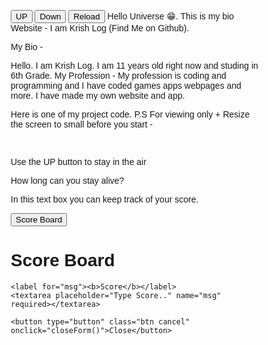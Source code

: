 <button onmousedown="accelerate(-0.2)" onmouseup="accelerate(0.05)">UP</button>
<button onmousedown="decelerate(-0.2)" onmouseup="decelerate(0.05) ">Down</button>
<button onmousedown=location.reload();>Reload</button>
Hello Universe 😁. This is my bio Website - I am Krish Log (Find Me on Github).

My Bio -

Hello. I am Krish Log. I am 11 years old right now and studing in 6th Grade. My Profession - My profession is coding and programming and I have coded games apps webpages and more. I have made my own website and app.

Here is one of my project code. P.S For viewing only + Resize the screen to small before you start -



<!DOCTYPE html>
<head>
<style>
canvas {
    border-radius:1px solid #d3d3d3;
    background-color: black;
}
</style>
<style>
background-color: blue;
</style>
</head>
<body onload="startGame()">
<script>

var myGamePiece;
var myObstacles = [];
var myScore;

function startGame() {
    myGamePiece = new component(30, 30, "red", 10, 120);
    myGamePiece.gravity = 0.05;
    myScore = new component("30px", "Consolas", "Red", 280, 40, "text");
    myGameArea.start();
}

var myGameArea = {
    canvas : document.createElement("canvas"),
    start : function() {
        this.canvas.width = 1000;
        this.canvas.height = 600;
        this.context = this.canvas.getContext("2d");
        document.body.insertBefore(this.canvas, document.body.childNodes[0]);
        this.frameNo = 0;
        this.interval = setInterval(updateGameArea, 20);
        },
    clear : function() {
        this.context.clearRect(0, 0, this.canvas.width, this.canvas.height);
    }
}

function component(width, height, color, x, y, type) {
    this.type = type;
    this.score = 0;
    this.width = width;
    this.height = height;
    this.speedX = 0;
    this.speedY = 0;    
    this.x = x;
    this.y = y;
    this.gravity = 0;
    this.gravitySpeed = 0;
    this.update = function() {
        ctx = myGameArea.context;
        if (this.type == "text") {
            ctx.font = this.width + " " + this.height;
            ctx.fillStyle = color;
            ctx.fillText(this.text, this.x, this.y);
        } else {
            ctx.fillStyle = color;
            ctx.fillRect(this.x, this.y, this.width, this.height);
        }
    }
    this.newPos = function() {
        this.gravitySpeed += this.gravity;
        this.x += this.speedX;
        this.y += this.speedY + this.gravitySpeed;
        this.hitBottom();
    }
    this.hitBottom = function() {
        var rockbottom = myGameArea.canvas.height - this.height;
        if (this.y > rockbottom) {
            this.y = rockbottom;
            this.gravitySpeed = 0;
        }
    }
    this.crashWith = function(otherobj) {
        var myleft = this.x;
        var myright = this.x + (this.width);
        var mytop = this.y;
        var mybottom = this.y + (this.height);
        var otherleft = otherobj.x;
        var otherright = otherobj.x + (otherobj.width);
        var othertop = otherobj.y;
        var otherbottom = otherobj.y + (otherobj.height);
        var crash = true;
        if ((mybottom < othertop) || (mytop > otherbottom) || (myright < otherleft) || (myleft > otherright)) {
            crash = false;
        }
        return crash;
    }
}

function updateGameArea() {
    var x, height, gap, minHeight, maxHeight, minGap, maxGap;
    for (i = 0; i < myObstacles.length; i += 1) {
        if (myGamePiece.crashWith(myObstacles[i])) {
            return;
        } 
    }
    myGameArea.clear();
    myGameArea.frameNo += 1;
    if (myGameArea.frameNo == 1 || everyinterval(150)) {
        x = myGameArea.canvas.width;
        minHeight = 20;
        maxHeight = 200;
        height = Math.floor(Math.random()*(maxHeight-minHeight+1)+minHeight);
        minGap = 50;
        maxGap = 200;
        gap = Math.floor(Math.random()*(maxGap-minGap+1)+minGap);
        myObstacles.push(new component(10, height, "green", x, 0));
        myObstacles.push(new component(10, x - height - gap, "green,", x, height + gap));
    }
    for (i = 0; i < myObstacles.length; i += 1) {
        myObstacles[i].x += -1;
        myObstacles[i].update();
    }
    myScore.text="SCORE: " + myGameArea.frameNo;
    myScore.update();
    myGamePiece.newPos();
    myGamePiece.update();
}

function everyinterval(n) {
    if ((myGameArea.frameNo / n) % 1 == 0) {return true;}
    return false;
}

function accelerate(n) {
    myGamePiece.gravity = n;
}
function decelerate(n) {
    myGamePiece.gravity = 0.05;
}
function decelerate(n) {
    myGamePiece.gravity = 0.05;
}

</script>
<br>
<p>Use the UP button to stay in the air</p>
<p>How long can you stay alive?</p>
<style>
body {font-family: Arial, Helvetica, sans-serif;}
* {box-sizing: border-box;}

/* Button used to open the chat form - fixed at the bottom of the page */
.open-button {
  background-color: #555;
  color: white;
  padding: 16px 20px;
  border: none;
  cursor: pointer;
  opacity: 0.8;
  position: fixed;
  bottom: 23px;
  right: 28px;
  width: 280px;
}

/* The popup chat - hidden by default */
.chat-popup {
  display: none;
  position: fixed;
  bottom: 0;
  right: 15px;
  border: 3px solid #f1f1f1;
  z-index: 9;
}

/* Add styles to the form container */
.form-container {
  max-width: 300px;
  padding: 10px;
  background-color: white;
}

/* Full-width textarea */
.form-container textarea {
  width: 100%;
  padding: 15px;
  margin: 5px 0 22px 0;
  border: none;
  background: #f1f1f1;
  resize: none;
  min-height: 200px;
}

/* When the textarea gets focus, do something */
.form-container textarea:focus {
  background-color: #ddd;
  outline: none;
}

/* Set a style for the submit/send button */
.form-container .btn {
  background-color: #4CAF50;
  color: white;
  padding: 16px 20px;
  border: none;
  cursor: pointer;
  width: 100%;
  margin-bottom:10px;
  opacity: 0.8;
}

/* Add a red background color to the cancel button */
.form-container .cancel {
  background-color: red;
}

/* Add some hover effects to buttons */
.form-container .btn:hover, .open-button:hover {
  opacity: 1;
}
</style>
</head>
<body>

<p>In this text box you can keep track of your score.</p>
<button class="open-button" onclick="openForm()">Score Board</button>

<div class="chat-popup" id="myForm">
  <form action="/action_page.php" class="form-container">
    <h1>Score Board</h1>

    <label for="msg"><b>Score</b></label>
    <textarea placeholder="Type Score.." name="msg" required></textarea>

    <button type="button" class="btn cancel" onclick="closeForm()">Close</button>
  </form>
</div>

<script>
function openForm() {
  document.getElementById("myForm").style.display = "block";
}

function closeForm() {
  document.getElementById("myForm").style.display = "none";
}
</script>

</body>
</html>

